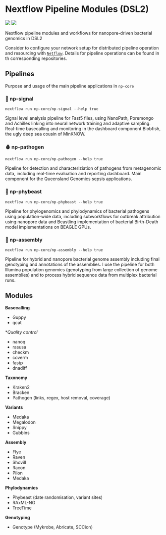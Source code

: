# Nextflow Pipeline Modules (DSL2)

![](https://img.shields.io/badge/lang-dsl2-41ab5d.svg)
![](https://img.shields.io/badge/version-0.1.0-addd8e.svg)

Nextflow pipeline modules and workflows for nanopore-driven bacterial genomics in DSL2

Consider to configure your network setup for distributed pipeline operation and resourcing with [`Netflow`](https://github.com/np-core/netflow). Details for pipeline operations can be found in th corresponding repositories. 

## Pipelines

Purpose and usage of the main pipeline applications in `np-core`

### :peacock: np-signal

`nextflow run np-core/np-signal --help true`

Signal level analysis pipeline for Fast5 files, using NanoPath, Poremongo and Achilles linking into neural network training and adaptive sampling. Real-time basecalling and monitoring in the dashboard component Blobfish, the ugly deep sea cousin of MinKNOW.

### :drop_of_blood: np-pathogen

`nextflow run np-core/np-pathogen --help true`

Pipeline for detection and characteriziation of pathogens from metagenomic data, including real-time evaluation and reporting dashboard. Main component for the Queensland Genomics sepsis applications.

### :sauropod: np-phybeast

`nextflow run np-core/np-phybeast --help true`

Pipeline for phylogenomics and phylodynamics of bacterial pathogens using population-wide data, including subworkflows for outbreak attribution using nanopore data and Beastling implementation of bacterial Birth-Death model implementations on BEAGLE GPUs.

### :octopus: np-assembly

`nextflow run np-core/np-assembly --help true`

Pipeline for hybrid and nanopore  bacterial genome assembly including final genotyping and annotations of the assemblies. I use the pipeline for both Illumina population genomics (genotyping from large collection of genome assemblies) and to process hybrid sequence data from multiplex bacterial runs. 


## Modules

**Basecalling**

* Guppy
* qcat

**Quality control*

* nanoq
* rasusa
* checkm
* coverm
* fastp
* dnadiff

**Taxonomy**

* Kraken2
* Bracken
* Pathogen (links, regex, host removal, coverage)

**Variants**

* Medaka
* Megalodon
* Snippy
* Gubbins

**Assembly**

* Flye
* Raven
* Shovill
* Racon
* Pilon
* Medaka

**Phylodynamics**

* Phybeast (date randomisation, variant sites)
* RAxML-NG
* TreeTime

**Genotyping**

* Genotype (Mykrobe, Abricate, SCCion)
